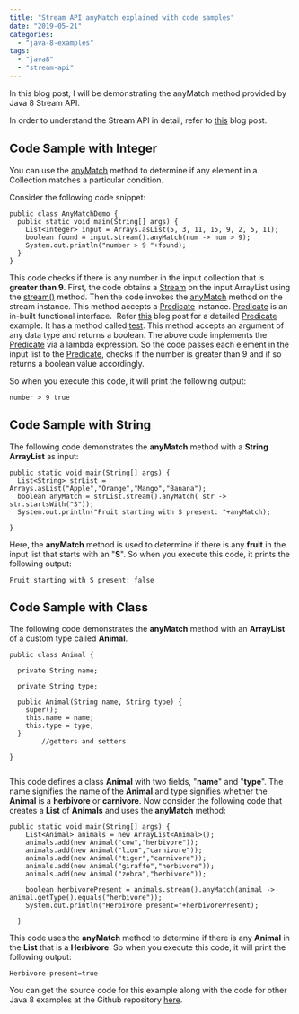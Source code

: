 ```yaml
---
title: "Stream API anyMatch explained with code samples"
date: "2019-05-21"
categories: 
  - "java-8-examples"
tags: 
  - "java8"
  - "stream-api"
---
```


In this blog post, I will be demonstrating the anyMatch method provided by Java 8 Stream API.

In order to understand the Stream API in detail, refer to [this](https://learnjava.co.in/java-8-streams/) blog post.

## Code Sample with Integer

You can use the [anyMatch](https://docs.oracle.com/javase/8/docs/api/java/util/stream/Stream.html#anyMatch-java.util.function.Predicate-) method to determine if any element in a Collection matches a particular condition.

Consider the following code snippet:

```
public class AnyMatchDemo {
  public static void main(String[] args) {
    List<Integer> input = Arrays.asList(5, 3, 11, 15, 9, 2, 5, 11);
    boolean found = input.stream().anyMatch(num -> num > 9);
    System.out.println("number > 9 "+found);
  }
}
```

This code checks if there is any number in the input collection that is **greater than 9**. First, the code obtains a [Stream](https://docs.oracle.com/javase/8/docs/api/?java/util/stream/Stream.html) on the input ArrayList using the [stream()](https://docs.oracle.com/javase/8/docs/api/java/util/Collection.html#stream--) method. Then the code invokes the [anyMatch](https://docs.oracle.com/javase/8/docs/api/java/util/stream/Stream.html#anyMatch-java.util.function.Predicate-) method on the stream instance. This method accepts a [Predicate](https://learnjava.co.in/java-8-predicate-example/) instance. [Predicate](https://learnjava.co.in/java-8-predicate-example/) is an in-built functional interface.  Refer [this](https://learnjava.co.in/java-8-predicate-example/) blog post for a detailed [Predicate](https://learnjava.co.in/java-8-predicate-example/) example. It has a method called [test](https://docs.oracle.com/javase/8/docs/api/java/util/function/Predicate.html#test-T-). This method accepts an argument of any data type and returns a boolean. The above code implements the [Predicate](https://learnjava.co.in/java-8-predicate-example/) via a lambda expression. So the code passes each element in the input list to the [Predicate](https://learnjava.co.in/java-8-predicate-example/), checks if the number is greater than 9 and if so returns a boolean value accordingly.

So when you execute this code, it will print the following output:

```
number > 9 true
```

## Code Sample with String

The following code demonstrates the **anyMatch** method with a **String** **ArrayList** as input:

```
public static void main(String[] args) {
  List<String> strList = Arrays.asList("Apple","Orange","Mango","Banana");
  boolean anyMatch = strList.stream().anyMatch( str -> str.startsWith("S"));
  System.out.println("Fruit starting with S present: "+anyMatch);

}
```

Here, the **anyMatch** method is used to determine if there is any **fruit** in the input list that starts with an "**S**". So when you execute this code, it prints the following output:

```
Fruit starting with S present: false
```

## Code Sample with Class

The following code demonstrates the **anyMatch** method with an **ArrayList** of a custom type called **Animal**.

```
public class Animal {
  
  private String name;
  
  private String type;

  public Animal(String name, String type) {
    super();
    this.name = name;
    this.type = type;
  }
        //getters and setters

}


```

This code defines a class **Animal** with two fields, "**name**" and "**type**". The name signifies the name of the **Animal** and type signifies whether the **Animal** is a **herbivore** or **carnivore**. Now consider the following code that creates a **List** of **Animals** and uses the **anyMatch** method:

```
public static void main(String[] args) {
    List<Animal> animals = new ArrayList<Animal>(); 
    animals.add(new Animal("cow","herbivore"));
    animals.add(new Animal("lion","carnivore"));
    animals.add(new Animal("tiger","carnivore"));
    animals.add(new Animal("giraffe","herbivore"));
    animals.add(new Animal("zebra","herbivore"));
    
    boolean herbivorePresent = animals.stream().anyMatch(animal -> animal.getType().equals("herbivore"));
    System.out.println("Herbivore present="+herbivorePresent);

  }
```

This code uses the **anyMatch** method to determine if there is any **Animal** in the **List** that is a **Herbivore**. So when you execute this code, it will print the following output:

```
Herbivore present=true
```

You can get the source code for this example along with the code for other Java 8 examples at the Github repository [here](https://github.com/learnjavawithreshma/Java8Demo).
